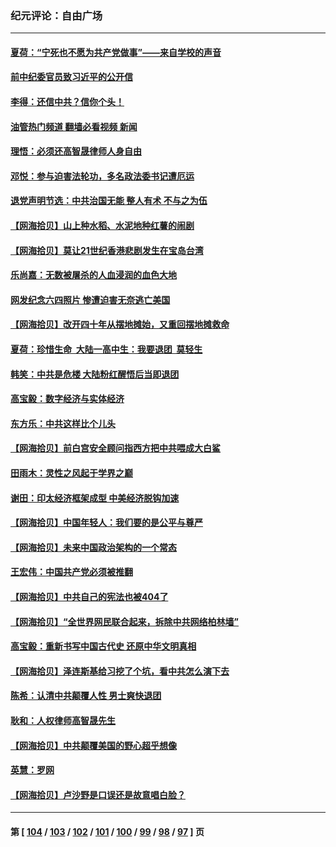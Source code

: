 ### 纪元评论：自由广场
---
#### [夏荷：“宁死也不愿为共产党做事”——来自学校的声音](../../pages/nsc993/n13998694.md?05180330) 
#### [前中纪委官员致习近平的公开信](../../pages/nsc993/n13995804.md?05180330) 
#### [李得：还信中共？信你个头！](../../pages/nsc993/n13996136.md?05180330) 
#### [油管热门频道 翻墙必看视频 新闻](ok?05180330)
#### [理悟：必须还高智晟律师人身自由](../../pages/nsc993/n13995715.md?05180330) 
#### [邓悦：参与迫害法轮功，多名政法委书记遭厄运](../../pages/nsc993/n13995336.md?05180330) 
#### [退党声明节选：中共治国无能 整人有术 不与之为伍](../../pages/nsc993/n13995312.md?05180330) 
#### [【网海拾贝】山上种水稻、水泥地种红薯的闹剧](../../pages/nsc993/n13994499.md?05180330) 
#### [【网海拾贝】莫让21世纪香港悲剧发生在宝岛台湾](../../pages/nsc993/n13993582.md?05180330) 
#### [乐尚嘉：无数被屠杀的人血浸润的血色大地](../../pages/nsc993/n13992819.md?05180330) 
#### [网发纪念六四照片 惨遭迫害无奈逃亡美国](../../pages/nsc993/n13992080.md?05180330) 
#### [【网海拾贝】改开四十年从摆地摊始，又重回摆地摊救命](../../pages/nsc993/n13991072.md?05180330) 
#### [夏荷：珍惜生命  大陆一高中生：我要退团  莫轻生](../../pages/nsc993/n13991106.md?05180330) 
#### [韩笑：中共是危楼 大陆粉红醒悟后当即退团](../../pages/nsc993/n13990174.md?05180330) 
#### [高宝毅：数字经济与实体经济](../../pages/nsc993/n13990217.md?05180330) 
#### [东方乐：中共这样比个儿头](../../pages/nsc993/n13990205.md?05180330) 
#### [【网海拾贝】前白宫安全顾问指西方把中共喂成大白鲨](../../pages/nsc993/n13989997.md?05180330) 
#### [田雨木：灵性之风起于学界之巅](../../pages/nsc993/n13989995.md?05180330) 
#### [谢田：印太经济框架成型 中美经济脱钩加速](../../pages/nsc993/n13989200.md?05180330) 
#### [【网海拾贝】中国年轻人：我们要的是公平与尊严](../../pages/nsc993/n13989370.md?05180330) 
#### [【网海拾贝】未来中国政治架构的一个常态](../../pages/nsc993/n13989013.md?05180330) 
#### [王宏伟：中国共产党必须被推翻](../../pages/nsc993/n13988942.md?05180330) 
#### [【网海拾贝】中共自己的宪法也被404了](../../pages/nsc993/n13987067.md?05180330) 
#### [【网海拾贝】“全世界网民联合起来，拆除中共网络柏林墙”](../../pages/nsc993/n13986349.md?05180330) 
#### [高宝毅：重新书写中国古代史 还原中华文明真相](../../pages/nsc993/n13986309.md?05180330) 
#### [【网海拾贝】泽连斯基给习挖了个坑，看中共怎么演下去](../../pages/nsc993/n13985737.md?05180330) 
#### [陈希：认清中共颠覆人性 男士爽快退团](../../pages/nsc993/n13985699.md?05180330) 
#### [耿和：人权律师高智晟先生](../../pages/nsc993/n13985357.md?05180330) 
#### [【网海拾贝】中共颠覆美国的野心超乎想像](../../pages/nsc993/n13985005.md?05180330) 
#### [英慧：罗网](../../pages/nsc993/n13983693.md?05180330) 
#### [【网海拾贝】卢沙野是口误还是故意唱白脸？](../../pages/nsc993/n13982671.md?05180330) 

---
#### 第 [ [104](./104.md?05180330) / [103](./103.md?05180330) / [102](./102.md?05180330) / [101](./101.md?05180330) / [100](./100.md?05180330) / [99](./99.md?05180330) / [98](./98.md?05180330) / [97](./97.md?05180330) ] 页
